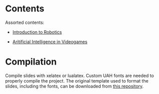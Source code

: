 # Contents

Assorted contents:

* [Introduction to Robotics](robotics/robotics.pdf)

* [Aritificial Intelligence in Videogames](aivideogames/aivideogames.pdf)

# Compilation

Compile slides with xelatex or lualatex. Custom UAH fonts are needed to properly compile the project. The original template used to format the slides, including the fonts, can be downloaded from [this repository](https://github.com/dfbarrero/UAH-beamer-template).

